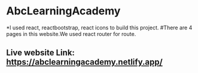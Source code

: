 # AbcLearningAcademy

*I used react, reactbootstrap, react icons to build this project.
#There are 4 pages in this website.We used react router for route.
## Live website Link: https://abclearningacademy.netlify.app/
